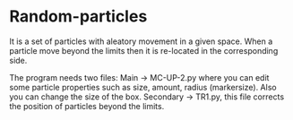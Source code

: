 # Random-particles
It is a set of particles with aleatory movement in a given space. When a particle move beyond the limits then it is re-located in the corresponding side.

The program needs two files: Main -> MC-UP-2.py where you can edit some particle properties such as size, amount, radius (markersize). Also you can change the size of the box. Secondary -> TR1.py, this file corrects the position of particles beyond the limits.
